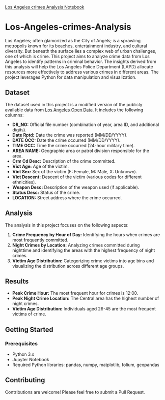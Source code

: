 [Los Angeles crimes Analysis Notebook](https://nbviewer.org/github/youssef-gis/Los-Angeles-crimes-Analysis/blob/main/LA_crimes_analysis.ipynb)

# Los-Angeles-crimes-Analysis
Los Angeles; often glamorized as the City of Angels; is a sprawling metropolis known for its beaches, entertainment industry, and cultural diversity. But beneath the surface lies a complex web of urban challenges, one of which is crime.
This project aims to analyze crime data from Los Angeles to identify patterns in criminal behavior. The insights derived from this analysis will help the Los Angeles Police Department (LAPD) allocate resources more effectively to address various crimes in different areas. The project leverages Python for data manipulation and visualization.

## Dataset

The dataset used in this project is a modified version of the publicly available data from [Los Angeles Open Data](https://data.lacity.org/). It includes the following columns:

- **DR_NO:** Official file number (combination of year, area ID, and additional digits).
- **Date Rptd:** Date the crime was reported (MM/DD/YYYY).
- **DATE OCC:** Date the crime occurred (MM/DD/YYYY).
- **TIME OCC:** Time the crime occurred (24-hour military time).
- **AREA NAME:** Geographic area or patrol division responsible for the area.
- **Crm Cd Desc:** Description of the crime committed.
- **Vict Age:** Age of the victim.
- **Vict Sex:** Sex of the victim (F: Female, M: Male, X: Unknown).
- **Vict Descent:** Descent of the victim (various codes for different ethnicities).
- **Weapon Desc:** Description of the weapon used (if applicable).
- **Status Desc:** Status of the crime.
- **LOCATION:** Street address where the crime occurred.

## Analysis

The analysis in this project focuses on the following aspects:

1. **Crime Frequency by Hour of Day:** Identifying the hours when crimes are most frequently committed.
2. **Night Crimes by Location:** Analyzing crimes committed during nighttime and identifying the areas with the highest frequency of night crimes.
3. **Victim Age Distribution:** Categorizing crime victims into age bins and visualizing the distribution across different age groups.

## Results

- **Peak Crime Hour:** The most frequent hour for crimes is 12:00.
- **Peak Night Crime Location:** The Central area has the highest number of night crimes.
- **Victim Age Distribution:** Individuals aged 26-45 are the most frequent victims of crime.


## Getting Started

### Prerequisites

- Python 3.x
- Jupyter Notebook
- Required Python libraries: pandas, numpy, matplotlib, folium, geopandas

## Contributing

Contributions are welcome! Please feel free to submit a Pull Request.
